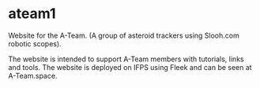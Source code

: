 # ateam1
Website for the A-Team. (A group of asteroid trackers using Slooh.com robotic scopes). 

The website is intended to support A-Team members with tutorials, links and tools. 
The website is deployed on IFPS using Fleek and can be seen at A-Team.space.
